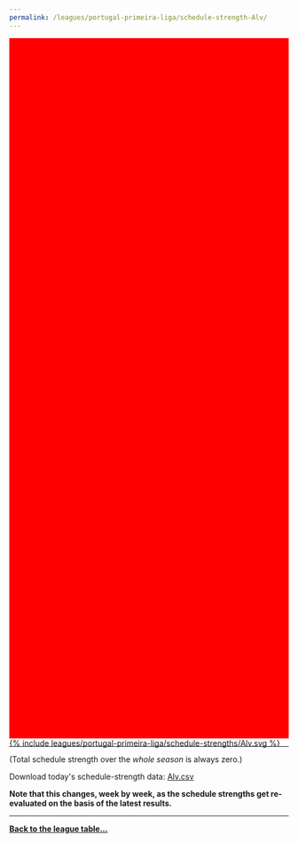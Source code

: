 ```yaml
---
permalink: /leagues/portugal-primeira-liga/schedule-strength-Alv/
---
```


<style>
.svg-wrap {
    background-color:red;
    height:0;
    padding-top:250%; /* 350px/550px */
    position: relative;
}

svg {
    background-color: white;
    height: 100%;
    display:block;
    width: 100%;
    position: absolute;
    top:0;
    left:0;
}
</style>


<div class="svg-wrap">
{% include leagues/portugal-primeira-liga/schedule-strengths/Alv.svg %}
</div>

-----

(Total schedule strength over the *whole season* is always zero.)


Download today's schedule-strength data: [Alv.csv](/assets/leagues/portugal-primeira-liga/2025/schedule-strengths/Alv.csv)

**Note that this changes, week by week, as the schedule strengths get re-evaluated on the
basis of the latest results.**

-----

[**Back to the league table...**](/leagues/portugal-primeira-liga)


